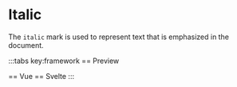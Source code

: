 # Italic

The `italic` mark is used to represent text that is emphasized in the document.

<script setup>
import { ExamplePlaygroundLazy } from '../../components/example-playground-lazy'
import App from '../../components/vue-italic/App.vue'
</script>

:::tabs key:framework
== Preview

<div class="p-2"><App/></div>
== Vue
<ExamplePlaygroundLazy example="vue-italic" />
== Svelte
<ExamplePlaygroundLazy example="svelte-italic" />
:::
